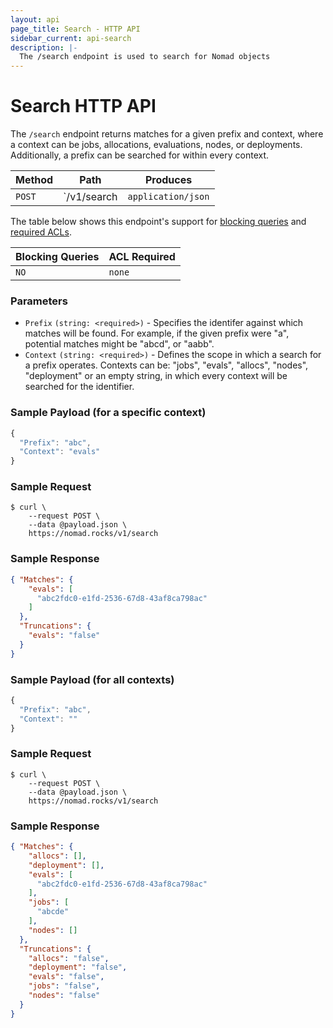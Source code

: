 ```yaml
---
layout: api
page_title: Search - HTTP API
sidebar_current: api-search
description: |-
  The /search endpoint is used to search for Nomad objects
---
```


# Search HTTP API

The `/search` endpoint returns matches for a given prefix and context, where a
context can be jobs, allocations, evaluations, nodes, or deployments.
Additionally, a prefix can be searched for within every context.

| Method  | Path                         | Produces                   |
| ------- | ---------------------------- | -------------------------- |
| `POST`  | `/v1/search                  | `application/json`         |

The table below shows this endpoint's support for
[blocking queries](/api/index.html#blocking-queries) and
[required ACLs](/api/index.html#acls).

| Blocking Queries | ACL Required |
| ---------------- | ------------ |
| `NO`             | `none`       |

### Parameters

- `Prefix` `(string: <required>)` - Specifies the identifer against which
  matches will be found. For example, if the given prefix were "a", potential
  matches might be "abcd", or "aabb".
- `Context` `(string: <required>)` - Defines the scope in which a search for a
  prefix operates. Contexts can be: "jobs", "evals", "allocs", "nodes",
  "deployment" or an empty string, in which every context will be searched for
  the identifier.

### Sample Payload (for a specific context)

```javascript
{
  "Prefix": "abc",
  "Context": "evals"
}
```

### Sample Request

```text
$ curl \
    --request POST \
    --data @payload.json \
    https://nomad.rocks/v1/search
```

### Sample Response

```json
{ "Matches": {
    "evals": [
      "abc2fdc0-e1fd-2536-67d8-43af8ca798ac"
    ]
  },
  "Truncations": {
    "evals": "false"
  }
}
```

### Sample Payload (for all contexts)

```javascript
{
  "Prefix": "abc",
  "Context": ""
}
```

### Sample Request

```text
$ curl \
    --request POST \
    --data @payload.json \
    https://nomad.rocks/v1/search
```

### Sample Response

```json
{ "Matches": {
    "allocs": [],
    "deployment": [],
    "evals": [
      "abc2fdc0-e1fd-2536-67d8-43af8ca798ac"
    ],
    "jobs": [
      "abcde"
    ],
    "nodes": []
  },
  "Truncations": {
    "allocs": "false",
    "deployment": "false",
    "evals": "false",
    "jobs": "false",
    "nodes": "false"
  }
}
```
